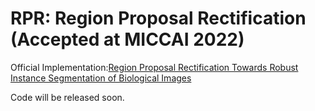 # RPR: Region Proposal Rectification (Accepted at MICCAI 2022)

Official Implementation:[Region Proposal Rectification Towards Robust Instance Segmentation of Biological Images](https://arxiv.org/abs/2203.02846)

Code will be released soon.

